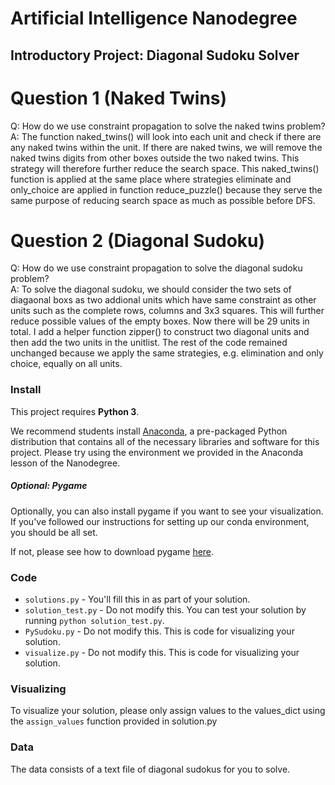 # Artificial Intelligence Nanodegree
## Introductory Project: Diagonal Sudoku Solver

# Question 1 (Naked Twins)
Q: How do we use constraint propagation to solve the naked twins problem?  
A: The function naked_twins() will look into each unit and check if there are any naked twins within the unit. If there are naked twins, we will remove the naked twins digits from other boxes outside the two naked twins. This strategy will therefore further reduce the search space. This naked_twins() function is applied at the same place where strategies eliminate and only_choice are applied in function reduce_puzzle() because they serve the same purpose of reducing search space as much as possible before DFS.


# Question 2 (Diagonal Sudoku)
Q: How do we use constraint propagation to solve the diagonal sudoku problem?  
A: To solve the diagonal sudoku, we should consider the two sets of diagaonal boxs as two addional units which have same constraint as other units such as the complete rows, columns and 3x3 squares. This will further reduce possible values of the empty boxes. Now there will be 29 units in total. 
I add a helper function zipper() to construct two diagonal units and then add the two units in the unitlist. The rest of the code remained unchanged because we apply the same strategies, e.g. elimination and only choice, equally on all units. 

### Install

This project requires **Python 3**.

We recommend students install [Anaconda](https://www.continuum.io/downloads), a pre-packaged Python distribution that contains all of the necessary libraries and software for this project. 
Please try using the environment we provided in the Anaconda lesson of the Nanodegree.

##### Optional: Pygame

Optionally, you can also install pygame if you want to see your visualization. If you've followed our instructions for setting up our conda environment, you should be all set.

If not, please see how to download pygame [here](http://www.pygame.org/download.shtml).

### Code

* `solutions.py` - You'll fill this in as part of your solution.
* `solution_test.py` - Do not modify this. You can test your solution by running `python solution_test.py`.
* `PySudoku.py` - Do not modify this. This is code for visualizing your solution.
* `visualize.py` - Do not modify this. This is code for visualizing your solution.

### Visualizing

To visualize your solution, please only assign values to the values_dict using the ```assign_values``` function provided in solution.py

### Data

The data consists of a text file of diagonal sudokus for you to solve.
